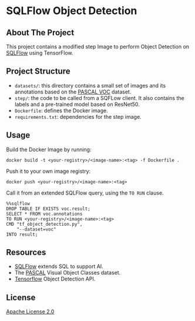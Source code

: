 # SQLFlow Object Detection

## About The Project

This project contains a modified step Image to perform Object Detection on [SQLFlow](https://sql-machine-learning.github.io/) using TensorFlow. 

## Project Structure

* `datasets/`: this directory contains a small set of images and its annotations based on the [PASCAL VOC](http://host.robots.ox.ac.uk/pascal/VOC/) dataset.
* `step/`: the code to be called from a SQFLow client. It also contains the labels and a pre-trained model based on ResNet50.
* `Dockerfile`: defines the Docker image.
* `requirements.txt`: dependencies for the step image.

## Usage

Build the Docker Image by running:
```
docker build -t <your-registry>/<image-name>:<tag> -f Dockerfile .
```
Push it to your own image registry:
```
docker push <your-registry>/<image-name>:<tag>
```

Call it from an extended SQLFlow query, using the `TO RUN` clause.

```
%%sqlflow
DROP TABLE IF EXISTS voc.result;
SELECT * FROM voc.annotations
TO RUN <your-registry>/<image-name>:<tag>
CMD "tf_object_detection.py",
    "--dataset=voc"
INTO result;
```

## Resources

- [SQLFlow](https://sql-machine-learning.github.io/) extends SQL to support AI.
- The [PASCAL](http://host.robots.ox.ac.uk/pascal/VOC/) Visual Object Classes dataset.
- [Tensorflow](https://github.com/tensorflow/models/tree/master/research/object_detection) Object Detection API.

## License

[Apache License 2.0](https://raw.githubusercontent.com/hebafer/sqlflow-object-detection/main/LICENSE)